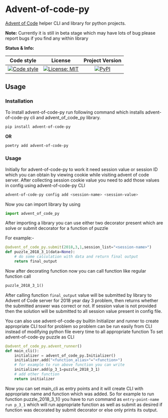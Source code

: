# Advent-of-code-py
[Advent of Code][advent_of_code_link] helper CLI and library for python projects.

**Note:**
Currently it is still in beta stage which may have lots of bug please report bugs if you find any within library

**Status & Info:**

| Code style | License | Project Version |
| :---: | :---: | :---: |
| [![Code style][black_badge]][black_link] | [![License: MIT][license_badge]][license_link] | [![PyPI][project_badge]][project_link] |

## Usage

### Installation
To install advent-of-code-py run following command which installs advent-of-code-py cli and advent_of_code_py library.
```bash
pip install advent-of-code-py
```

__OR__

```bash
poetry add advent-of-code-py
```

### Usage
Initially for advent-of-code-py to work it need session value or session ID which you can obtain by viewing cookie while visiting advent of code server.
After collecting session cookie value you need to add those values in config using advent-of-code-py CLI
```bash
advent-of-code-py config add <session-name> <session-value>
```

Now you can import library by using
```python
import advent_of_code_py
```

After importing a library you can use either two decorator present which are solve or submit decorator for a function of puzzle

For example:-
```python
@advent_of_code_py.submit(2018,3,1,session_list="<session-name>")
def puzzle_2018_3_1(data=None):
    # do some calculation with data and return final output
    return final_output
```

Now after decorating function now you can call function like regular function call
```python
puzzle_2018_3_1()
```
After calling function `final_output` value will be submitted by library to Advent of Code server for 2018 year day 3
problem, then returns whether the submitted answer was correct or not. If session value is not provided then
the solution will be submitted to all session value present in config file.

You can also use advent-of-code-py builtin Initializer and runner to create appropriate CLI tool for problem so
problem can be run easily from CLI instead of modifying python file every time to all appropriate function
To set advent-of-code-py puzzle as CLI
```python
@advent_of_code_py.advent_runner()
def main_cli():
    initializer = advent_of_code_py.Initializer()
    initializer.add("<function_alias>"="<function>")
    # for example to run above function you can write
    initializer.add(p_3_1=puzzle_2018_3_1)
    # add other function
    return initializer
```
Now you can set main_cli as entry points and it will create CLI with appropriate name and function which was added.
So for example to run function puzzle_2018_3_1() you have to run command as `entry-point-name run p_3_1` which
will run appropriate function as well as submit as desired if function was decorated by submit decorator or else only
prints its output.

[advent_of_code_link]: https://adventofcode.com

[black_badge]: https://img.shields.io/badge/code%20style-black-000000.svg
[black_link]: https://github.com/ambv/black

[license_badge]: https://img.shields.io/github/license/iamsauravsharma/advent-of-code-py.svg
[license_link]: LICENSE

[project_badge]: https://img.shields.io/pypi/v/advent-of-code-py?color=blue&logo=python
[project_link]: https://pypi.org/project/advent-of-code-py
